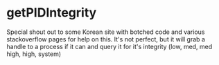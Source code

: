 # getPIDIntegrity
Special shout out to some Korean site with botched code and various stackoverflow pages for help on this. It's not perfect, but it will grab a handle to a process if it can and query it for it's integrity (low, med, med high, high, system)
